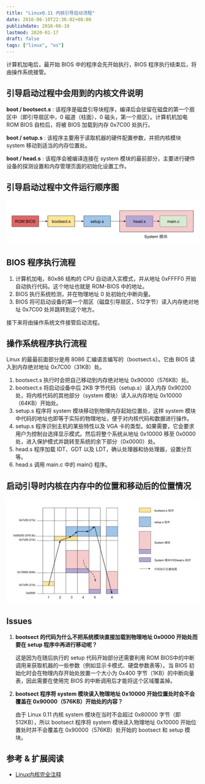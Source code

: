 ```yaml
---
title: "Linux0.11 内核引导启动流程"
date: 2016-06-10T22:36:02+08:00
publishdate: 2016-06-10
lastmod: 2020-01-17
draft: false
tags: ["linux", "os"]
---
```

计算机加电后，最开始 BIOS 中的程序会先开始执行，BIOS 程序执行结束后，将由操作系统接管。

## 引导启动过程中会用到的内核文件说明
**boot / bootsect.s** : 该程序是磁盘引导块程序，编译后会驻留在磁盘的第一个扇区中（即引导扇区中，0 磁道（柱面），0 磁头，第一个扇区）。计算机机加电 ROM BIOS 自检后，将被 BIOS 加载到内存 0x7C00 处执行。

**boot / setup.s** : 该程序主要用于读取机器的硬件配置参数，并把内核模块 system 移动到适当的内存位置处。

**boot / head.s** : 该程序会被编译连接在 system 模块的最前部分，主要进行硬件设备的探测设置和内存管理页面的初始化设置工作。


## 引导启动过程中文件运行顺序图
![引导启动过程中文件运行顺序图](/images/20160609233809.png)

## BIOS 程序执行流程
1. 计算机加电，80x86 结构的 CPU 自动进入实模式，并从地址 0xFFFF0 开始自动执行代码。这个地址也就是 ROM-BIOS 中的地址。
2. BIOS 执行系统检测，并在物理地址 0 处初始化中断向量。
3. BIOS 将可启动设备的第一个扇区（磁盘引导扇区，512字节）读入内存绝对地址 0x7C00 处并跳转到这个地方。

接下来将由操作系统文件接管启动流程。

## 操作系统程序执行流程
Linux 的最最前面部分是用 8086 汇编语言编写的（bootsect.s）。它由 BIOS 读入到内存绝对地址 0x7C00（31KB）处。

1. bootsect.s 执行时会把自己移动到内存绝对地址 0x90000（576KB）处。
2. bootsect.s 将启动设备中后 2KB 字节代码（setup.s）读入内存 0x90200 处，将内核代码的其他部分（system 模块）读入从内存地址 0x10000（64KB）开始处。
3. setup.s 程序将 system 模块移动到物理内存起始位置处，这样 system 模块中代码的地址也即等于实际的物理地址，便于对内核代码和数据进行操作。
4. setup.s 程序识别主机的某些特性以及 VGA 卡的类型。如果需要，它会要求用户为控制台选择显示模式。然后将整个系统从地址 0x10000 移至 0x0000 处，进入保护模式并跳转至系统的余下部分（0x0000）处。
5. head.s 程序加载 IDT、GDT 以及 LDT，确认处理器和协处理器，设置分页等。
6. head.s 调用 main.c 中的 main() 程序。

## 启动引导时内核在内存中的位置和移动后的位置情况
![启动引导时内核在内存中的位置和移动后的位置情况](/images/20160610025720.png)

## Issues
1. **bootsect 的代码为什么不把系统模块直接加载到物理地址 0x0000 开始处而要在 setup 程序中再进行移动呢？**

    这是因为在随后执行的 setup 代码开始部分还需要利用 ROM BIOS中的中断调用来获取机器的一些参数（例如显示卡模式、硬盘参数表等）。当 BIOS 初始化时会在物理内存开始处放置一个大小为 0x400 字节（1KB）的中断向量表，因此需要在使用完 BIOS 的中断调用后才能将这个区域覆盖掉。
2. **bootsect 程序将 system 模块读入物理地址 0x10000 开始位置处时会不会覆盖在 0x90000（576KB）开始处的内容？**

    由于 Linux 0.11 内核 system 模块在当时不会超过 0x80000 字节（即 512KB），所以 bootsect 程序将 system 模块读入物理地址 0x10000 开始位置处时并不会覆盖在 0x90000（576KB）处开始的 bootsect 和 setup 模块。

## 参考 & 扩展阅读
- [Linux内核完全注释](https://book.douban.com/subject/1231236/)


